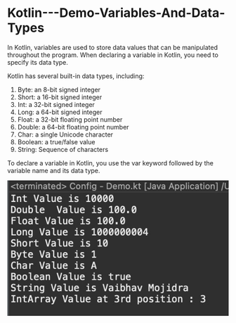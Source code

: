 # Kotlin---Demo-Variables-And-Data-Types

In Kotlin, variables are used to store data values that can be manipulated throughout the program. When declaring a variable in Kotlin, you need to specify its data type.

Kotlin has several built-in data types, including:

1. Byte: an 8-bit signed integer
2. Short: a 16-bit signed integer
3. Int: a 32-bit signed integer
4. Long: a 64-bit signed integer
5. Float: a 32-bit floating point number
6. Double: a 64-bit floating point number
7. Char: a single Unicode character
8. Boolean: a true/false value
9. String: Sequence of characters

To declare a variable in Kotlin, you use the var keyword followed by the variable name and its data type.

[![Vaibhav Mojidra - 1.jpeg](https://raw.githubusercontent.com/VaibhavMojidra/Kotlin---Demo-Variables-And-Data-Types/master/output/1.jpeg "Vaibhav Mojidra")](https://vaibhavmojidra.github.io/site/)
